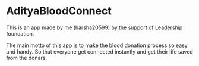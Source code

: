 # AdityaBloodConnect
This is an app made by me (harsha20599) by the support of Leadership foundation.

The main motto of this app is to make the blood donation process so easy and handy. So that everyone get connected instantly and get their life saved from the donars.
